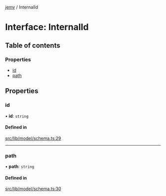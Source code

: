 [jemv](../README.md) / InternalId

# Interface: InternalId

## Table of contents

### Properties

- [id](InternalId.md#id)
- [path](InternalId.md#path)

## Properties

### id

• **id**: `string`

#### Defined in

[src/lib/model/schema.ts:29](https://github.com/data7expressions/jemv/blob/d9a8263/src/lib/model/schema.ts#L29)

___

### path

• **path**: `string`

#### Defined in

[src/lib/model/schema.ts:30](https://github.com/data7expressions/jemv/blob/d9a8263/src/lib/model/schema.ts#L30)
